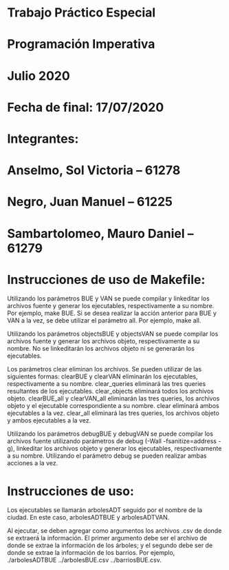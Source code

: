 # Trabajo Práctico Especial
# Programación Imperativa
# Julio 2020

# Fecha de final: 17/07/2020

# Integrantes:

# Anselmo, Sol Victoria – 61278
# Negro, Juan Manuel – 61225
# Sambartolomeo, Mauro Daniel – 61279

# Instrucciones de uso de Makefile:

Utilizando los parámetros BUE y VAN se puede compilar y linkeditar los archivos fuente y generar los ejecutables, respectivamente a su nombre. Por ejemplo, make BUE.
Si se desea realizar la acción anterior para BUE y VAN a la vez, se debe utilizar el parámetro all. Por ejemplo, make all.

Utilizando los parámetros objectsBUE y objectsVAN se puede compilar los archivos fuente y generar los archivos objeto, respectivamente a su nombre. 
No se linkeditarán los archivos objeto ni se generarán los ejecutables. 

Los parámetros clear eliminan los archivos. Se pueden utilizar de las siguientes formas:
   clearBUE y clearVAN eliminarán los ejecutables, respectivamente a su nombre.
   clear_queries eliminará las tres queries resultantes de los ejecutables.
   clear_objects eliminará todos los archivos objeto. 
   clearBUE_all y clearVAN_all eliminarán las tres queries, los archivos objeto y el ejecutable correspondiente a su nombre. 
   clear eliminará ambos ejecutables a la vez.
   clear_all eliminará las tres queries, los archivos objeto y ambos ejecutables a la vez. 

Utilizando los parámetros debugBUE y debugVAN se puede compilar los archivos fuente utilizando parámetros de debug (-Wall -fsanitize=address -g), linkeditar los archivos objeto y generar los ejecutables, respectivamente a su nombre. Utilizando el parámetro debug se pueden realizar ambas acciones a la vez.

# Instrucciones de uso:

Los ejecutables se llamarán arbolesADT seguido por el nombre de la ciudad. En este caso, arbolesADTBUE y arbolesADTVAN. 

Al ejecutar, se deben agregar como argumentos los archivos .csv de donde se extraerá la información. El primer argumento debe ser el archivo de donde se extrae la información de los árboles; y el segundo debe ser de donde se extrae la información de los barrios. Por ejemplo, ./arbolesADTBUE ../arbolesBUE.csv ../barriosBUE.csv.